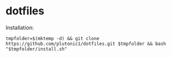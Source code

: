 # dotfiles


Installation:

```shell
tmpfolder=$(mktemp -d) && git clone https://github.com/plutonic1/dotfiles.git $tmpfolder && bash "$tmpfolder/install.sh"
```
